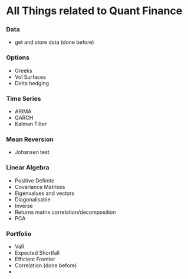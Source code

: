 # All Things related to Quant Finance

### Data
- get and store data (done before)

### Options
- Greeks
- Vol Surfaces
- Delta hedging

### Time Series
- ARIMA
- GARCH
- Kalman Filter

### Mean Reversion
- Johansen test

### Linear Algebra
- Positive Definite
- Covariance Matrixes
- Eigenvalues and vectors
- Diagonalisable
- Inverse
- Returns matrix correlation/decomposition
- PCA

### Portfolio
- VaR
- Expected Shortfall
- Efficient Frontier
- Correlation (done before)
- 